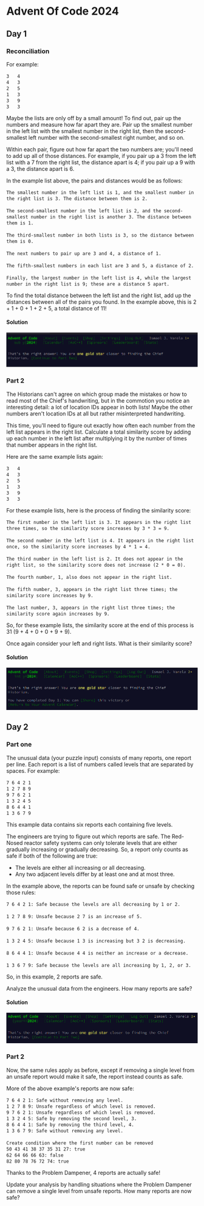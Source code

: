 # Advent Of Code 2024

## Day 1

### Reconciliation

For example:
```
3   4
4   3
2   5
1   3
3   9
3   3
```

Maybe the lists are only off by a small amount! To find out, pair up the numbers and measure how far apart they are. Pair up the smallest number in the left list with the smallest number in the right list, then the second-smallest left number with the second-smallest right number, and so on.

Within each pair, figure out how far apart the two numbers are; you'll need to add up all of those distances. For example, if you pair up a 3 from the left list with a 7 from the right list, the distance apart is 4; if you pair up a 9 with a 3, the distance apart is 6.

In the example list above, the pairs and distances would be as follows:

    The smallest number in the left list is 1, and the smallest number in the right list is 3. The distance between them is 2.

    The second-smallest number in the left list is 2, and the second-smallest number in the right list is another 3. The distance between them is 1.

    The third-smallest number in both lists is 3, so the distance between them is 0.

    The next numbers to pair up are 3 and 4, a distance of 1.

    The fifth-smallest numbers in each list are 3 and 5, a distance of 2.

    Finally, the largest number in the left list is 4, while the largest number in the right list is 9; these are a distance 5 apart.

To find the total distance between the left list and the right list, add up the distances between all of the pairs you found. In the example above, this is 2 + 1 + 0 + 1 + 2 + 5, a total distance of 11!

#### Solution
![pict](./public/aoc1-1.png)

### Part 2

The Historians can't agree on which group made the mistakes or how to read most of the Chief's handwriting, but in the commotion you notice an interesting detail: a lot of location IDs appear in both lists! Maybe the other numbers aren't location IDs at all but rather misinterpreted handwriting.

This time, you'll need to figure out exactly how often each number from the left list appears in the right list. Calculate a total similarity score by adding up each number in the left list after multiplying it by the number of times that number appears in the right list.

Here are the same example lists again:
```
3   4
4   3
2   5
1   3
3   9
3   3
```

For these example lists, here is the process of finding the similarity score:

    The first number in the left list is 3. It appears in the right list three times, so the similarity score increases by 3 * 3 = 9.

    The second number in the left list is 4. It appears in the right list once, so the similarity score increases by 4 * 1 = 4.

    The third number in the left list is 2. It does not appear in the right list, so the similarity score does not increase (2 * 0 = 0).

    The fourth number, 1, also does not appear in the right list.

    The fifth number, 3, appears in the right list three times; the similarity score increases by 9.

    The last number, 3, appears in the right list three times; the similarity score again increases by 9.

So, for these example lists, the similarity score at the end of this process is 31 (9 + 4 + 0 + 0 + 9 + 9).

Once again consider your left and right lists. What is their similarity score?

#### Solution
![pict](./public/aoc1-2.png)


## Day 2

### Part one

The unusual data (your puzzle input) consists of many reports, one report per line. Each report is a list of numbers called levels that are separated by spaces. For example:
```
7 6 4 2 1
1 2 7 8 9
9 7 6 2 1
1 3 2 4 5
8 6 4 4 1
1 3 6 7 9
```

This example data contains six reports each containing five levels.

The engineers are trying to figure out which reports are safe. The Red-Nosed reactor safety systems can only tolerate levels that are either gradually increasing or gradually decreasing. So, a report only counts as safe if both of the following are true:

* The levels are either all increasing or all decreasing.
* Any two adjacent levels differ by at least one and at most three.

In the example above, the reports can be found safe or unsafe by checking those rules:

    7 6 4 2 1: Safe because the levels are all decreasing by 1 or 2.

    1 2 7 8 9: Unsafe because 2 7 is an increase of 5.

    9 7 6 2 1: Unsafe because 6 2 is a decrease of 4.

    1 3 2 4 5: Unsafe because 1 3 is increasing but 3 2 is decreasing.

    8 6 4 4 1: Unsafe because 4 4 is neither an increase or a decrease.

    1 3 6 7 9: Safe because the levels are all increasing by 1, 2, or 3.

So, in this example, 2 reports are safe.

Analyze the unusual data from the engineers. How many reports are safe?

#### Solution
![pict](./public/aoc2-1.png)

### Part 2

Now, the same rules apply as before, except if removing a single level from an unsafe report would make it safe, the report instead counts as safe.

More of the above example's reports are now safe:

    7 6 4 2 1: Safe without removing any level.
    1 2 7 8 9: Unsafe regardless of which level is removed.
    9 7 6 2 1: Unsafe regardless of which level is removed.
    1 3 2 4 5: Safe by removing the second level, 3.
    8 6 4 4 1: Safe by removing the third level, 4.
    1 3 6 7 9: Safe without removing any level.

    Create condition where the first number can be removed
    50 43 41 38 37 35 31 27: true
    62 64 66 66 63: false
    82 80 78 76 72 74: true

Thanks to the Problem Dampener, 4 reports are actually safe!

Update your analysis by handling situations where the Problem Dampener can remove a single level from unsafe reports. How many reports are now safe?
